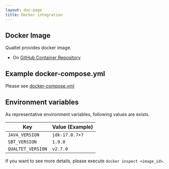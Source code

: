 ```yaml
---
layout: doc-page
title: Docker integration
---
```


## Docker Image

Qualtet provides docker image.

* On [GitHub Container Repository](https://github.com/yoshinorin/qualtet/pkgs/container/docker-qualtet)

## Example docker-compose.yml

Please see [docker-compose.yml](https://github.com/yoshinorin/qualtet/blob/master/docker/docker-compose.yml)

## Environment variables

As representative environment variables, following values are exists.

| Key | Value (Example) |
| --- | --- |
| `JAVA_VERSION` | `jdk-17.0.7+7` |
| `SBT_VERSION` | `1.9.0` |
| `QUALTET_VERSION` | `v2.7.0` |

If you want to see more details, please execute `docker inspect <image_id>`.
